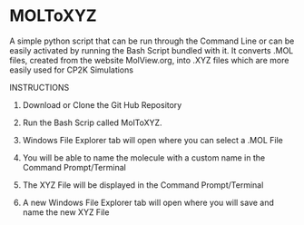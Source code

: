 # MOLToXYZ
A simple python script that can be run through the Command Line or can be easily activated by running the Bash Script bundled with it. It converts .MOL files, created from the website MolView.org, into .XYZ files which are more easily used for CP2K Simulations


INSTRUCTIONS

1. Download or Clone the Git Hub Repository

2. Run the Bash Scrip called MolToXYZ. 

3. Windows File Explorer tab will open where you can select a .MOL File

4. You will be able to name the molecule with a custom name in the Command Prompt/Terminal

5. The XYZ File will be displayed in the Command Prompt/Terminal

6. A new Windows File Explorer tab will open where you will save and name the new XYZ File
